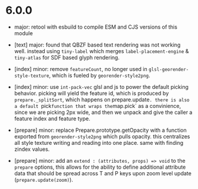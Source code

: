 # 6.0.0

- major: retool with esbuild to compile ESM and CJS versions of this module

- [text] major: found that QBZF based text rendering was not working well. instead using `tiny-label` which merges `label-placement-engine` & `tiny-atlas` for SDF based glyph rendering.

- [index] minor: remove `featureCount`, no longer used in `glsl-georender-style-texture`, which is fueled by `georender-style2png`.

- [index] minor: use `int-pack-vec` glsl and js to power the default picking behavior. picking will yield the feature id, which is produced by `prepare._splitSort`, which happens on prepare.update`. there is also a default `pick` function that wraps the `map.pick` as a convinience, since we are picking 2px wide, and then we unpack and give the caller a feature index and feature type.

- [prepare] minor: replace Prepare.prototype.getOpacity with a function exported from `georender-style2png` which pulls opacity. this centralizes all style texture writing and reading into one place. same with finding zindex values.

- [prepare] minor: add an `extend : (attributes, props) => void` to the `prepare` options, this allows for the ability to define additional attribute data that should be spread across T and P keys upon zoom level update (`prepare.update(zoom)`).
